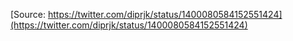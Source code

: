 [Source: https://twitter.com/diprjk/status/1400080584152551424](https://twitter.com/diprjk/status/1400080584152551424)